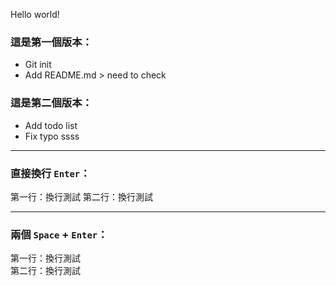 Hello world!

### 這是第一個版本：
- Git init
- Add README.md > need to check

### 這是第二個版本：
- Add todo list
- Fix typo ssss

---

### 直接換行 `Enter`：
第一行：換行測試
第二行：換行測試

----
### 兩個 `Space` + `Enter`：
第一行：換行測試  
第二行：換行測試


